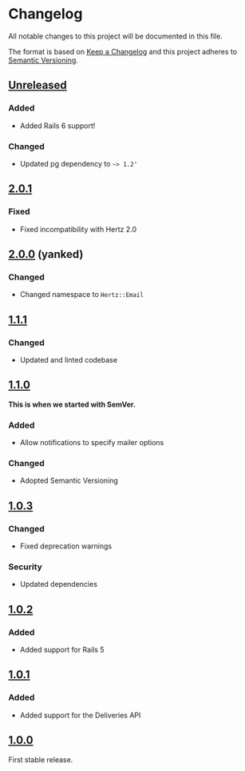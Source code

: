 # Changelog

All notable changes to this project will be documented in this file.

The format is based on [Keep a Changelog](http://keepachangelog.com/en/1.0.0/) and this project
adheres to [Semantic Versioning](http://semver.org/spec/v2.0.0.html).

## [Unreleased]

### Added

- Added Rails 6 support!

### Changed

- Updated pg dependency to `~> 1.2'`

## [2.0.1]

### Fixed

- Fixed incompatibility with Hertz 2.0

## [2.0.0] (yanked)

### Changed

- Changed namespace to `Hertz::Email`

## [1.1.1]

### Changed

- Updated and linted codebase

## [1.1.0]

**This is when we started with SemVer.**

### Added

- Allow notifications to specify mailer options

### Changed

- Adopted Semantic Versioning

## [1.0.3]

### Changed

- Fixed deprecation warnings

### Security

- Updated dependencies

## [1.0.2]

### Added

- Added support for Rails 5

## [1.0.1]

### Added

- Added support for the Deliveries API

## [1.0.0]

First stable release.

[Unreleased]: https://github.com/aldesantis/hertz-email/compare/v2.0.1...HEAD
[2.0.1]: https://github.com/aldesantis/hertz-email/compare/v2.0.0...v2.0.1
[2.0.0]: https://github.com/aldesantis/hertz-email/compare/v1.1.1...v2.0.0
[1.1.1]: https://github.com/aldesantis/hertz-email/compare/v1.1.0...v1.1.1
[1.1.0]: https://github.com/aldesantis/hertz-email/compare/v1.0.3...v1.1.0
[1.0.3]: https://github.com/aldesantis/hertz-email/compare/v1.0.2...v1.0.3
[1.0.2]: https://github.com/aldesantis/hertz-email/compare/v1.0.1...v1.0.2
[1.0.1]: https://github.com/aldesantis/hertz-email/compare/v1.0.0...v1.0.1
[1.0.0]: https://github.com/aldesantis/hertz-email/compare/v0.1.0...v1.0.0
